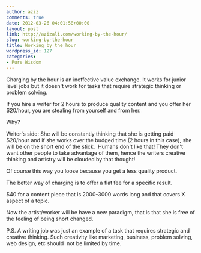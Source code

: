 ```yaml
---
author: aziz
comments: true
date: 2012-03-26 04:01:58+00:00
layout: post
link: http://azizali.com/working-by-the-hour/
slug: working-by-the-hour
title: Working by the hour
wordpress_id: 127
categories:
- Pure Wisdom
---
```


Charging by the hour is an ineffective value exchange. It works for junior level jobs but it doesn't work for tasks that require strategic thinking or problem solving.

If you hire a writer for 2 hours to produce quality content and you offer her $20/hour, you are stealing from yourself and from her.

Why?

Writer's side: She will be constantly thinking that she is getting paid $20/hour and if she works over the budged time (2 hours in this case), she will be on the short end of the stick.  Humans don't like that! They don't want other people to take advantage of them, hence the writers creative thinking and artistry will be clouded by that thought!

Of course this way you loose because you get a less quality product.

The better way of charging is to offer a flat fee for a specific result.

$40 for a content piece that is 2000-3000 words long and that covers X aspect of a topic.

Now the artist/worker will be have a new paradigm, that is that she is free of the feeling of being short changed.

P.S. A writing job was just an example of a task that requires strategic and creative thinking. Such creativity like marketing, business, problem solving, web design, etc should  not be limited by time.

